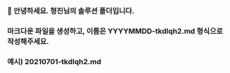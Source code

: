### 👏 안녕하세요. 형진님의 솔루션 폴더입니다.

### 마크다운 파일을 생성하고, 이름은 YYYYMMDD-tkdlqh2.md 형식으로 작성해주세요.

### 예시) 20210701-tkdlqh2.md